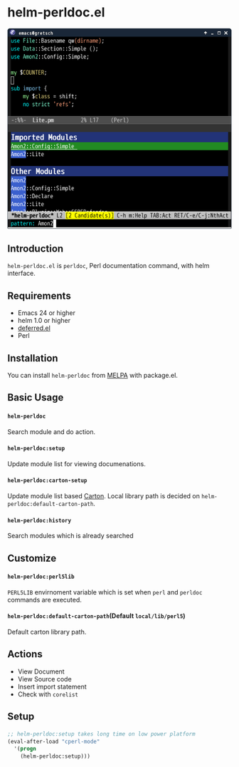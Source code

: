 # helm-perldoc.el

![helm-perldoc](image/helm-perldoc1.png)


## Introduction
`helm-perldoc.el` is `perldoc`, Perl documentation command, with helm interface.


## Requirements

* Emacs 24 or higher
* helm 1.0 or higher
* [deferred.el](https://github.com/kiwanami/emacs-deferred)
* Perl


## Installation

You can install `helm-perldoc` from [MELPA](http://melpa.milkbox.net/) with package.el.


## Basic Usage

#### `helm-perldoc`

Search module and do action.

#### `helm-perldoc:setup`

Update module list for viewing documenations.

#### `helm-perldoc:carton-setup`

Update module list based [Carton](https://github.com/miyagawa/carton).
Local library path is decided on `helm-perldoc:default-carton-path`.

#### `helm-perldoc:history`

Search modules which is already searched

## Customize

#### `helm-perldoc:perl5lib`

`PERL5LIB` envirnoment variable which is set when `perl` and `perldoc`
commands are executed.

#### `helm-perldoc:default-carton-path`(Default `local/lib/perl5`)

Default carton library path.


## Actions

* View Document
* View Source code
* Insert import statement
* Check with `corelist`


## Setup

```lisp
;; helm-perldoc:setup takes long time on low power platform
(eval-after-load "cperl-mode"
  '(progn
    (helm-perldoc:setup)))
```
